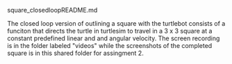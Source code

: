 square_closedloopREADME.md 

The closed loop version of outlining a square with the turtlebot consists of a funciton that directs the turtle in turtlesim to travel in a 3 x 3 square at a constant predefined linear and and angular velocity. The screen recording is in the folder labeled "videos" while the screenshots of the completed square is in this shared folder for assingment 2.
